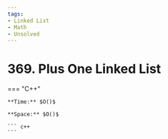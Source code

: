 ```yaml
---
tags:
- Linked List
- Math
- Unsolved
---
```



# 369. Plus One Linked List

=== "C++"

    **Time:** $O()$

    **Space:** $O()$

    ``` c++
    ```